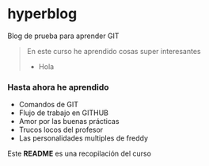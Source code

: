 # hyperblog
Blog de prueba para aprender GIT

> En este curso he aprendido cosas super interesantes
> - Hola

### Hasta ahora he aprendido
- Comandos de GIT
- Flujo de trabajo en GITHUB
- Amor por las buenas prácticas
- Trucos locos del profesor
- Las personalidades multiples de freddy

Este **README** es una recopilación del curso
